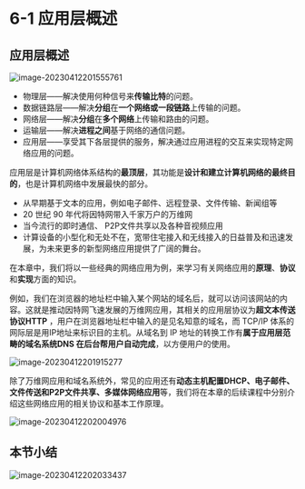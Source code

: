 # 6-1 应用层概述

## 应用层概述

![image-20230412201555761](https://img.yatjay.top/md/image-20230412201555761.png)

- 物理层——解决使用何种信号来**传输比特**的问题。
- 数据链路层——解决**分组**在**一个网络或一段链路**上传输的问题。
- 网络层——解决**分组**在**多个网络**上传输和路由的问题。
- 运输层——解决**进程之间**基于网络的通信问题。
- 应用层——享受其下各层提供的服务，解决通过应用进程的交互来实现特定网络应用的问题。

应用层是计算机网络体系结构的**最顶层**，其功能是**设计和建立计算机网络的最终目的**，也是计算机网络中发展最快的部分。

- 从早期基于文本的应用，例如电子邮件、远程登录、文件传输、新闻组等
- 20 世纪 90 年代将因特网带入千家万户的万维网
- 当今流行的即时通信、 P2P文件共享以及各种音视频应用
- 计算设备的小型化和无处不在，宽带住宅接入和无线接入的日益普及和迅速发展，为未来更多的新型网络应用提供了广阔的舞台。

在本章中，我们将以一些经典的网络应用为例，来学习有关网络应用的**原理**、**协议**和**实现**方面的知识。

例如，我们在浏览器的地址栏中输入某个网站的域名后，就可以访问该网站的内容。这就是推动因特网飞速发展的万维网应用，其相关的应用层协议为**超文本传送协议HTTP** ，用户在浏览器地址栏中输入的是见名知意的域名，而 TCP/IP 体系的网际层是用IP地址来标识目的主机。从域名到 IP 地址的转换工作有**属于应用层范畴的域名系统DNS 在后台帮用户自动完成**，以方便用户的使用。

![image-20230412201915277](https://img.yatjay.top/md/image-20230412201915277.png)

除了万维网应用和域名系统外，常见的应用还有**动态主机配置DHCP、电子邮件、文件传送和P2P文件共享、多媒体网络应用**等，我们将在本章的后续课程中分别介绍这些网络应用的相关协议和基本工作原理。

![image-20230412202004976](https://img.yatjay.top/md/image-20230412202004976.png)

## 本节小结

![image-20230412202033437](https://img.yatjay.top/md/image-20230412202033437.png)